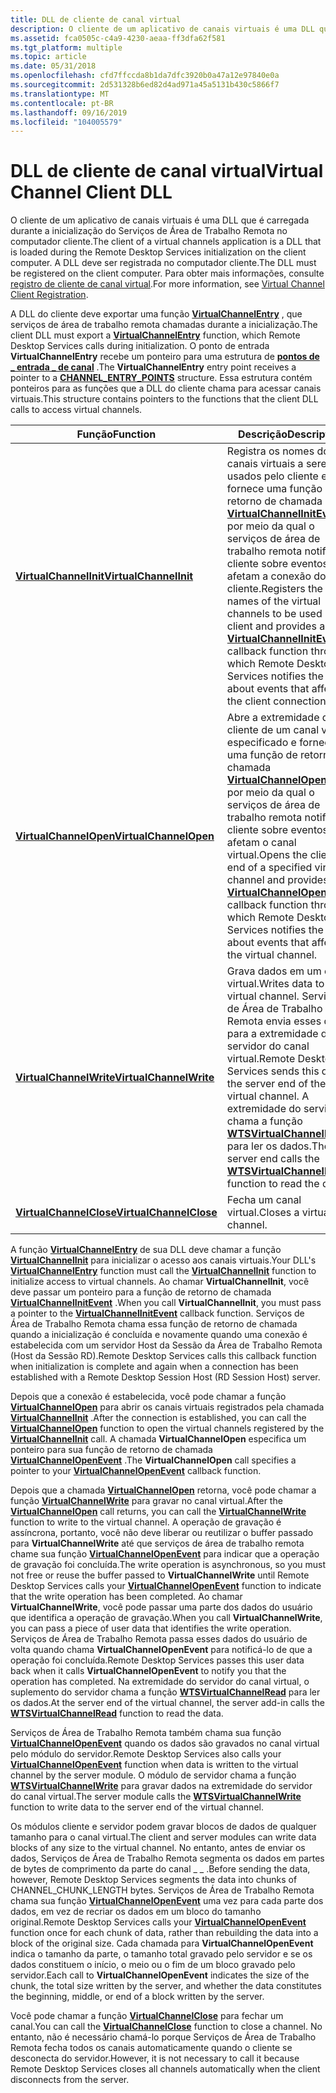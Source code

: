 ```yaml
---
title: DLL de cliente de canal virtual
description: O cliente de um aplicativo de canais virtuais é uma DLL que é carregada durante a inicialização do Serviços de Área de Trabalho Remota no computador cliente. A DLL deve ser registrada no computador cliente.
ms.assetid: fca0505c-c4a9-4230-aeaa-ff3dfa62f581
ms.tgt_platform: multiple
ms.topic: article
ms.date: 05/31/2018
ms.openlocfilehash: cfd7ffccda8b1da7dfc3920b0a47a12e97840e0a
ms.sourcegitcommit: 2d531328b6ed82d4ad971a45a5131b430c5866f7
ms.translationtype: MT
ms.contentlocale: pt-BR
ms.lasthandoff: 09/16/2019
ms.locfileid: "104005579"
---
```

# <a name="virtual-channel-client-dll"></a><span data-ttu-id="392a9-104">DLL de cliente de canal virtual</span><span class="sxs-lookup"><span data-stu-id="392a9-104">Virtual Channel Client DLL</span></span>

<span data-ttu-id="392a9-105">O cliente de um aplicativo de canais virtuais é uma DLL que é carregada durante a inicialização do Serviços de Área de Trabalho Remota no computador cliente.</span><span class="sxs-lookup"><span data-stu-id="392a9-105">The client of a virtual channels application is a DLL that is loaded during the Remote Desktop Services initialization on the client computer.</span></span> <span data-ttu-id="392a9-106">A DLL deve ser registrada no computador cliente.</span><span class="sxs-lookup"><span data-stu-id="392a9-106">The DLL must be registered on the client computer.</span></span> <span data-ttu-id="392a9-107">Para obter mais informações, consulte [registro de cliente de canal virtual](virtual-channel-client-registration.md).</span><span class="sxs-lookup"><span data-stu-id="392a9-107">For more information, see [Virtual Channel Client Registration](virtual-channel-client-registration.md).</span></span>

<span data-ttu-id="392a9-108">A DLL do cliente deve exportar uma função [**VirtualChannelEntry**](/windows/desktop/api/Cchannel/nc-cchannel-virtualchannelentry) , que serviços de área de trabalho remota chamadas durante a inicialização.</span><span class="sxs-lookup"><span data-stu-id="392a9-108">The client DLL must export a [**VirtualChannelEntry**](/windows/desktop/api/Cchannel/nc-cchannel-virtualchannelentry) function, which Remote Desktop Services calls during initialization.</span></span> <span data-ttu-id="392a9-109">O ponto de entrada **VirtualChannelEntry** recebe um ponteiro para uma estrutura de [**pontos de \_ entrada \_ de canal**](/windows/win32/api/cchannel/ns-cchannel-channel_entry_points) .</span><span class="sxs-lookup"><span data-stu-id="392a9-109">The **VirtualChannelEntry** entry point receives a pointer to a [**CHANNEL\_ENTRY\_POINTS**](/windows/win32/api/cchannel/ns-cchannel-channel_entry_points) structure.</span></span> <span data-ttu-id="392a9-110">Essa estrutura contém ponteiros para as funções que a DLL do cliente chama para acessar canais virtuais.</span><span class="sxs-lookup"><span data-stu-id="392a9-110">This structure contains pointers to the functions that the client DLL calls to access virtual channels.</span></span>



| <span data-ttu-id="392a9-111">Função</span><span class="sxs-lookup"><span data-stu-id="392a9-111">Function</span></span>                                                      | <span data-ttu-id="392a9-112">Descrição</span><span class="sxs-lookup"><span data-stu-id="392a9-112">Description</span></span>                                                                                                                                                                                                                                                                           |
|---------------------------------------------------------------|---------------------------------------------------------------------------------------------------------------------------------------------------------------------------------------------------------------------------------------------------------------------------------------|
| [<span data-ttu-id="392a9-113">**VirtualChannelInit**</span><span class="sxs-lookup"><span data-stu-id="392a9-113">**VirtualChannelInit**</span></span>](/windows/desktop/api/Cchannel/nc-cchannel-virtualchannelinit)<br/>   | <span data-ttu-id="392a9-114">Registra os nomes dos canais virtuais a serem usados pelo cliente e fornece uma função de retorno de chamada [**VirtualChannelInitEvent**](/windows/desktop/api/Cchannel/nc-cchannel-channel_init_event_fn) por meio da qual o serviços de área de trabalho remota notifica o cliente sobre eventos que afetam a conexão do cliente.</span><span class="sxs-lookup"><span data-stu-id="392a9-114">Registers the names of the virtual channels to be used by the client and provides a [**VirtualChannelInitEvent**](/windows/desktop/api/Cchannel/nc-cchannel-channel_init_event_fn) callback function through which Remote Desktop Services notifies the client about events that affect the client connection.</span></span><br/> |
| [<span data-ttu-id="392a9-115">**VirtualChannelOpen**</span><span class="sxs-lookup"><span data-stu-id="392a9-115">**VirtualChannelOpen**</span></span>](/windows/desktop/api/Cchannel/nc-cchannel-virtualchannelopen)<br/>   | <span data-ttu-id="392a9-116">Abre a extremidade do cliente de um canal virtual especificado e fornece uma função de retorno de chamada [**VirtualChannelOpenEvent**](/windows/desktop/api/Cchannel/nc-cchannel-channel_open_event_fn) por meio da qual o serviços de área de trabalho remota notifica o cliente sobre eventos que afetam o canal virtual.</span><span class="sxs-lookup"><span data-stu-id="392a9-116">Opens the client end of a specified virtual channel and provides a [**VirtualChannelOpenEvent**](/windows/desktop/api/Cchannel/nc-cchannel-channel_open_event_fn) callback function through which Remote Desktop Services notifies the client about events that affect the virtual channel.</span></span><br/>                    |
| [<span data-ttu-id="392a9-117">**VirtualChannelWrite**</span><span class="sxs-lookup"><span data-stu-id="392a9-117">**VirtualChannelWrite**</span></span>](/windows/desktop/api/Cchannel/nc-cchannel-virtualchannelwrite)<br/> | <span data-ttu-id="392a9-118">Grava dados em um canal virtual.</span><span class="sxs-lookup"><span data-stu-id="392a9-118">Writes data to a virtual channel.</span></span> <span data-ttu-id="392a9-119">Serviços de Área de Trabalho Remota envia esses dados para a extremidade do servidor do canal virtual.</span><span class="sxs-lookup"><span data-stu-id="392a9-119">Remote Desktop Services sends this data to the server end of the virtual channel.</span></span> <span data-ttu-id="392a9-120">A extremidade do servidor chama a função [**WTSVirtualChannelRead**](/windows/desktop/api/Wtsapi32/nf-wtsapi32-wtsvirtualchannelread) para ler os dados.</span><span class="sxs-lookup"><span data-stu-id="392a9-120">The server end calls the [**WTSVirtualChannelRead**](/windows/desktop/api/Wtsapi32/nf-wtsapi32-wtsvirtualchannelread) function to read the data.</span></span><br/>                                             |
| [<span data-ttu-id="392a9-121">**VirtualChannelClose**</span><span class="sxs-lookup"><span data-stu-id="392a9-121">**VirtualChannelClose**</span></span>](/windows/desktop/api/Cchannel/nc-cchannel-virtualchannelclose)<br/> | <span data-ttu-id="392a9-122">Fecha um canal virtual.</span><span class="sxs-lookup"><span data-stu-id="392a9-122">Closes a virtual channel.</span></span><br/>                                                                                                                                                                                                                                                  |



 

<span data-ttu-id="392a9-123">A função [**VirtualChannelEntry**](/windows/desktop/api/Cchannel/nc-cchannel-virtualchannelentry) de sua DLL deve chamar a função [**VirtualChannelInit**](/windows/desktop/api/Cchannel/nc-cchannel-virtualchannelinit) para inicializar o acesso aos canais virtuais.</span><span class="sxs-lookup"><span data-stu-id="392a9-123">Your DLL's [**VirtualChannelEntry**](/windows/desktop/api/Cchannel/nc-cchannel-virtualchannelentry) function must call the [**VirtualChannelInit**](/windows/desktop/api/Cchannel/nc-cchannel-virtualchannelinit) function to initialize access to virtual channels.</span></span> <span data-ttu-id="392a9-124">Ao chamar **VirtualChannelInit**, você deve passar um ponteiro para a função de retorno de chamada [**VirtualChannelInitEvent**](/windows/desktop/api/Cchannel/nc-cchannel-channel_init_event_fn) .</span><span class="sxs-lookup"><span data-stu-id="392a9-124">When you call **VirtualChannelInit**, you must pass a pointer to the [**VirtualChannelInitEvent**](/windows/desktop/api/Cchannel/nc-cchannel-channel_init_event_fn) callback function.</span></span> <span data-ttu-id="392a9-125">Serviços de Área de Trabalho Remota chama essa função de retorno de chamada quando a inicialização é concluída e novamente quando uma conexão é estabelecida com um servidor Host da Sessão da Área de Trabalho Remota (Host da Sessão RD).</span><span class="sxs-lookup"><span data-stu-id="392a9-125">Remote Desktop Services calls this callback function when initialization is complete and again when a connection has been established with a Remote Desktop Session Host (RD Session Host) server.</span></span>

<span data-ttu-id="392a9-126">Depois que a conexão é estabelecida, você pode chamar a função [**VirtualChannelOpen**](/windows/desktop/api/Cchannel/nc-cchannel-virtualchannelopen) para abrir os canais virtuais registrados pela chamada [**VirtualChannelInit**](/windows/desktop/api/Cchannel/nc-cchannel-virtualchannelinit) .</span><span class="sxs-lookup"><span data-stu-id="392a9-126">After the connection is established, you can call the [**VirtualChannelOpen**](/windows/desktop/api/Cchannel/nc-cchannel-virtualchannelopen) function to open the virtual channels registered by the [**VirtualChannelInit**](/windows/desktop/api/Cchannel/nc-cchannel-virtualchannelinit) call.</span></span> <span data-ttu-id="392a9-127">A chamada **VirtualChannelOpen** especifica um ponteiro para sua função de retorno de chamada [**VirtualChannelOpenEvent**](/windows/desktop/api/Cchannel/nc-cchannel-channel_open_event_fn) .</span><span class="sxs-lookup"><span data-stu-id="392a9-127">The **VirtualChannelOpen** call specifies a pointer to your [**VirtualChannelOpenEvent**](/windows/desktop/api/Cchannel/nc-cchannel-channel_open_event_fn) callback function.</span></span>

<span data-ttu-id="392a9-128">Depois que a chamada [**VirtualChannelOpen**](/windows/desktop/api/Cchannel/nc-cchannel-virtualchannelopen) retorna, você pode chamar a função [**VirtualChannelWrite**](/windows/desktop/api/Cchannel/nc-cchannel-virtualchannelwrite) para gravar no canal virtual.</span><span class="sxs-lookup"><span data-stu-id="392a9-128">After the [**VirtualChannelOpen**](/windows/desktop/api/Cchannel/nc-cchannel-virtualchannelopen) call returns, you can call the [**VirtualChannelWrite**](/windows/desktop/api/Cchannel/nc-cchannel-virtualchannelwrite) function to write to the virtual channel.</span></span> <span data-ttu-id="392a9-129">A operação de gravação é assíncrona, portanto, você não deve liberar ou reutilizar o buffer passado para **VirtualChannelWrite** até que serviços de área de trabalho remota chame sua função [**VirtualChannelOpenEvent**](/windows/desktop/api/Cchannel/nc-cchannel-channel_open_event_fn) para indicar que a operação de gravação foi concluída.</span><span class="sxs-lookup"><span data-stu-id="392a9-129">The write operation is asynchronous, so you must not free or reuse the buffer passed to **VirtualChannelWrite** until Remote Desktop Services calls your [**VirtualChannelOpenEvent**](/windows/desktop/api/Cchannel/nc-cchannel-channel_open_event_fn) function to indicate that the write operation has been completed.</span></span> <span data-ttu-id="392a9-130">Ao chamar **VirtualChannelWrite**, você pode passar uma parte dos dados do usuário que identifica a operação de gravação.</span><span class="sxs-lookup"><span data-stu-id="392a9-130">When you call **VirtualChannelWrite**, you can pass a piece of user data that identifies the write operation.</span></span> <span data-ttu-id="392a9-131">Serviços de Área de Trabalho Remota passa esses dados do usuário de volta quando chama **VirtualChannelOpenEvent** para notificá-lo de que a operação foi concluída.</span><span class="sxs-lookup"><span data-stu-id="392a9-131">Remote Desktop Services passes this user data back when it calls **VirtualChannelOpenEvent** to notify you that the operation has completed.</span></span> <span data-ttu-id="392a9-132">Na extremidade do servidor do canal virtual, o suplemento do servidor chama a função [**WTSVirtualChannelRead**](/windows/desktop/api/Wtsapi32/nf-wtsapi32-wtsvirtualchannelread) para ler os dados.</span><span class="sxs-lookup"><span data-stu-id="392a9-132">At the server end of the virtual channel, the server add-in calls the [**WTSVirtualChannelRead**](/windows/desktop/api/Wtsapi32/nf-wtsapi32-wtsvirtualchannelread) function to read the data.</span></span>

<span data-ttu-id="392a9-133">Serviços de Área de Trabalho Remota também chama sua função [**VirtualChannelOpenEvent**](/windows/desktop/api/Cchannel/nc-cchannel-channel_open_event_fn) quando os dados são gravados no canal virtual pelo módulo do servidor.</span><span class="sxs-lookup"><span data-stu-id="392a9-133">Remote Desktop Services also calls your [**VirtualChannelOpenEvent**](/windows/desktop/api/Cchannel/nc-cchannel-channel_open_event_fn) function when data is written to the virtual channel by the server module.</span></span> <span data-ttu-id="392a9-134">O módulo de servidor chama a função [**WTSVirtualChannelWrite**](/windows/desktop/api/Wtsapi32/nf-wtsapi32-wtsvirtualchannelwrite) para gravar dados na extremidade do servidor do canal virtual.</span><span class="sxs-lookup"><span data-stu-id="392a9-134">The server module calls the [**WTSVirtualChannelWrite**](/windows/desktop/api/Wtsapi32/nf-wtsapi32-wtsvirtualchannelwrite) function to write data to the server end of the virtual channel.</span></span>

<span data-ttu-id="392a9-135">Os módulos cliente e servidor podem gravar blocos de dados de qualquer tamanho para o canal virtual.</span><span class="sxs-lookup"><span data-stu-id="392a9-135">The client and server modules can write data blocks of any size to the virtual channel.</span></span> <span data-ttu-id="392a9-136">No entanto, antes de enviar os dados, Serviços de Área de Trabalho Remota segmenta os dados em partes de bytes de comprimento da parte do canal \_ \_ .</span><span class="sxs-lookup"><span data-stu-id="392a9-136">Before sending the data, however, Remote Desktop Services segments the data into chunks of CHANNEL\_CHUNK\_LENGTH bytes.</span></span> <span data-ttu-id="392a9-137">Serviços de Área de Trabalho Remota chama sua função [**VirtualChannelOpenEvent**](/windows/desktop/api/Cchannel/nc-cchannel-channel_open_event_fn) uma vez para cada parte dos dados, em vez de recriar os dados em um bloco do tamanho original.</span><span class="sxs-lookup"><span data-stu-id="392a9-137">Remote Desktop Services calls your [**VirtualChannelOpenEvent**](/windows/desktop/api/Cchannel/nc-cchannel-channel_open_event_fn) function once for each chunk of data, rather than rebuilding the data into a block of the original size.</span></span> <span data-ttu-id="392a9-138">Cada chamada para **VirtualChannelOpenEvent** indica o tamanho da parte, o tamanho total gravado pelo servidor e se os dados constituem o início, o meio ou o fim de um bloco gravado pelo servidor.</span><span class="sxs-lookup"><span data-stu-id="392a9-138">Each call to **VirtualChannelOpenEvent** indicates the size of the chunk, the total size written by the server, and whether the data constitutes the beginning, middle, or end of a block written by the server.</span></span>

<span data-ttu-id="392a9-139">Você pode chamar a função [**VirtualChannelClose**](/windows/desktop/api/Cchannel/nc-cchannel-virtualchannelclose) para fechar um canal.</span><span class="sxs-lookup"><span data-stu-id="392a9-139">You can call the [**VirtualChannelClose**](/windows/desktop/api/Cchannel/nc-cchannel-virtualchannelclose) function to close a channel.</span></span> <span data-ttu-id="392a9-140">No entanto, não é necessário chamá-lo porque Serviços de Área de Trabalho Remota fecha todos os canais automaticamente quando o cliente se desconecta do servidor.</span><span class="sxs-lookup"><span data-stu-id="392a9-140">However, it is not necessary to call it because Remote Desktop Services closes all channels automatically when the client disconnects from the server.</span></span>

 

 





